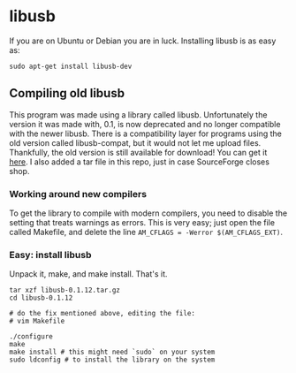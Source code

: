 # libusb
If you are on Ubuntu or Debian you are in luck. Installing libusb is as easy as:
```
sudo apt-get install libusb-dev
```

## Compiling old libusb
This program was made using a library called libusb. Unfortunately the
version it was made with, 0.1, is now deprecated and no longer
compatible with the newer libusb. There is a compatibility layer for
programs using the old version called libusb-compat, but it would not
let me upload files. 
Thankfully, the old version is still available for download! You can get
it <a
href="http://sourceforge.net/projects/libusb/files/libusb-0.1%20%28LEGACY%29/0.1.12/">here</a>.
I also added a tar file in this repo, just in case SourceForge closes shop.

### Working around new compilers

To get the library to compile with modern compilers, you need to disable the
setting that treats warnings as errors. This is very easy; just open the file called Makefile, and delete the line
`AM_CFLAGS = -Werror $(AM_CFLAGS_EXT)`. 

### Easy: install libusb
Unpack it, make, and make install. That's it.

```
tar xzf libusb-0.1.12.tar.gz
cd libusb-0.1.12

# do the fix mentioned above, editing the file: 
# vim Makefile

./configure
make
make install # this might need `sudo` on your system
sudo ldconfig # to install the library on the system 
```

